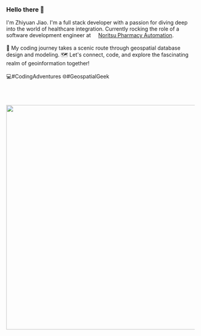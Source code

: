 ### Hello there 👋

I'm Zhiyuan Jiao. I'm a full stack developer with a passion for diving deep into the world of healthcare integration. Currently rocking the role of a software development engineer at <img src="https://github.com/Zhiyuan-Jiao/Zhiyuan-Jiao/assets/56005749/1aa3af09-4c44-43fe-9954-eeff5670a48c" width=12> [Noritsu Pharmacy Automation](https://noritsu-rx.com/). \
\
🚀 My coding journey takes a scenic route through geospatial database design and modeling. 🗺️ Let's connect, code, and explore the fascinating realm of geoinformation together! \
\
💻#CodingAdventures 🌐#GeospatialGeek

<br><br>
<p align="center">
  <img src="https://github-readme-streak-stats.herokuapp.com/?user=Zhiyuan-Jiao&theme=dark&hide_border=true" width=600>
</p>
